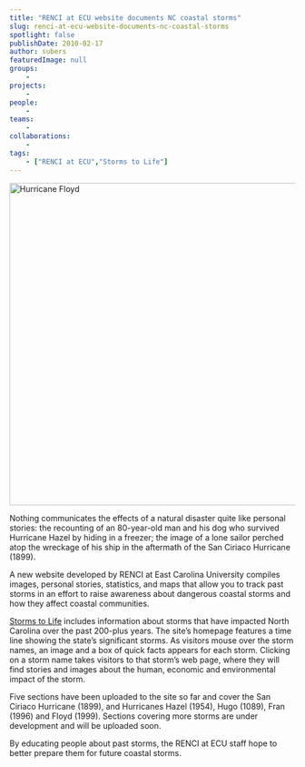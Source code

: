```yaml
---
title: "RENCI at ECU website documents NC coastal storms"
slug: renci-at-ecu-website-documents-nc-coastal-storms
spotlight: false
publishDate: 2010-02-17
author: subers
featuredImage: null
groups:
    - 
projects:
    - 
people:
    - 
teams: 
    - 
collaborations:
    - 
tags:
    - ["RENCI at ECU","Storms to Life"]
---
```

<p><a href="https://www.renci.org/wp-content/uploads/2010/02/Hurricane_Floyd.jpg"><img class="alignnone size-full wp-image-4705" title="Hurricane Floyd" src="https://www.renci.org/wp-content/uploads/2010/02/Hurricane_Floyd.jpg" alt="Hurricane Floyd" width="630" height="567" /></a><br class="spacer_" /></p>

<p>Nothing communicates the effects of a natural disaster quite like personal stories: the recounting of an 80-year-old man and his dog who survived Hurricane Hazel by hiding in a freezer; the image of a lone sailor perched atop the wreckage of his ship in the aftermath of the San Ciriaco Hurricane (1899).<!--more--></p>

<p>A new website developed by RENCI at East Carolina University compiles images, personal stories, statistics, and maps that allow you to track past storms in an effort to raise awareness about dangerous coastal storms and how they affect coastal communities.</p>

<p><a href="http://www.ecu.edu/renci/StormsToLife/">Storms to Life</a> includes information about storms that have impacted North Carolina over the past 200-plus years. The site’s homepage features a time line showing the state’s significant storms. As visitors mouse over the storm names, an image and a box of quick facts appears for each storm. Clicking on a storm name takes visitors to that storm’s web page, where they will find stories and images about the human, economic and environmental impact of the storm.</p>

<p>Five sections have been uploaded to the site so far and cover the San Ciriaco Hurricane (1899), and Hurricanes Hazel (1954), Hugo (1089), Fran (1996) and Floyd (1999). Sections covering more storms are under development and will be uploaded soon.</p>

<p>By educating people about past storms, the RENCI at ECU staff hope to better prepare them for future coastal storms.</p>
